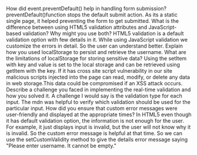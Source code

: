 How did event.preventDefault() help in handling form submission?
preventDefault()function stops the default submit action. As its a static single page, it helped preventing the form to get submitted.
What is the difference between using HTML5 validation attributes and JavaScript-based validation? Why might you use both?
HTML5 validation is a default validation option with few details in it. While using JavaScript validation we customize the errors in detail. So the user can understand better.
Explain how you used localStorage to persist and retrieve the username. What are the limitations of localStorage for storing sensitive data?
Using the setItem with  key and value is set to the local storage and can be retrieved using getItem with the key. 
If it has cross site script vulnerability in our site malicious scripts injected into the page can read, modify, or delete any data in web storage.This data could be compromised if an XSS attack occurs.
Describe a challenge you faced in implementing the real-time validation and how you solved it.
A challenge I would say is the validation type for each input. The mdn was helpful to verify which validation should be used for the particular input.
How did you ensure that custom error messages were user-friendly and displayed at the appropriate times?
In HTML5 even though it has default validation option, the information is not enough for the user. For example, it just displays input is invalid, but the user will not know why it is invalid.
So the custom error message is helpful at that time. So we can use the setCustomValidity method to give the details error message saying "Please enter username. It cannot be empty."
